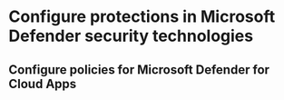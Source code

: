 # Configure protections in Microsoft Defender security technologies

## Configure policies for Microsoft Defender for Cloud Apps
